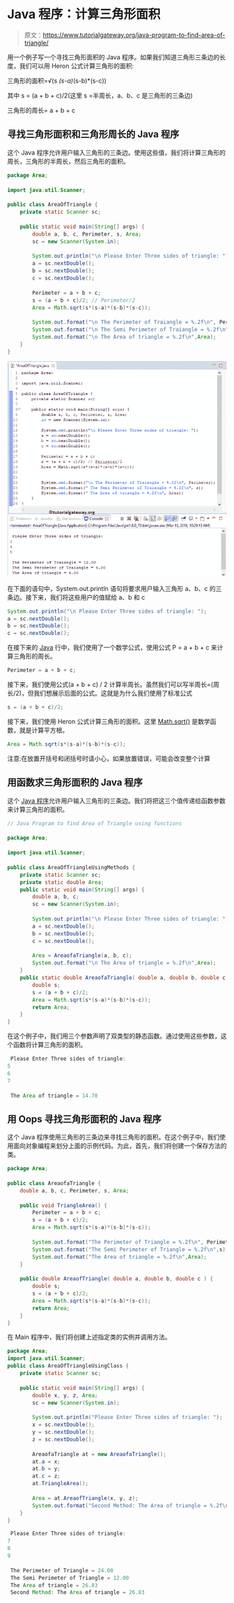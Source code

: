 # Java 程序：计算三角形面积

> 原文：<https://www.tutorialgateway.org/java-program-to-find-area-of-triangle/>

用一个例子写一个寻找三角形面积的 Java 程序。如果我们知道三角形三条边的长度，我们可以用 Heron 公式计算三角形的面积:

三角形的面积=√(s *(s-a)*(s-b)*(s-c))

其中 s = (a + b + c)/2(这里 s =半周长，a、b、c 是三角形的三条边)

三角形的周长= a + b + c

## 寻找三角形面积和三角形周长的 Java 程序

这个 Java 程序允许用户输入三角形的三条边。使用这些值，我们将计算三角形的周长，三角形的半周长，然后三角形的面积。

```java
package Area;

import java.util.Scanner;

public class AreaOfTriangle {
	private static Scanner sc;

	public static void main(String[] args) {
		double a, b, c, Perimeter, s, Area;
		sc = new Scanner(System.in);

		System.out.println("\n Please Enter Three sides of triangle: ");
		a = sc.nextDouble();
		b = sc.nextDouble();
		c = sc.nextDouble();

		Perimeter = a + b + c;
		s = (a + b + c)/2; // Perimeter/2
		Area = Math.sqrt(s*(s-a)*(s-b)*(s-c));

		System.out.format("\n The Perimeter of Traiangle = %.2f\n", Perimeter);
		System.out.format("\n The Semi Perimeter of Traiangle = %.2f\n",s);
		System.out.format("\n The Area of triangle = %.2f\n",Area);
	}
}

```

![Java Program to find Area Of Triangle 1](img/37ad830996ac91c25665eaaada0023ff.png)

在下面的语句中，System.out.println 语句将要求用户输入三角形 a、b、c 的三条边。接下来，我们将这些用户的值赋给 a、b 和 c

```java
System.out.println("\n Please Enter Three sides of triangle: ");
a = sc.nextDouble();
b = sc.nextDouble();
c = sc.nextDouble();
```

在接下来的 [Java](https://www.tutorialgateway.org/java-tutorial/) 行中，我们使用了一个数学公式，使用公式 P = a + b + c 来计算三角形的周长。

```java
Perimeter = a + b + c;
```

接下来，我们使用公式(a + b + c) / 2 计算半周长。虽然我们可以写半周长=(周长/2)，但我们想展示后面的公式。这就是为什么我们使用了标准公式

```java
s = (a + b + c)/2;
```

接下来，我们使用 Heron 公式计算三角形的面积。这里 [Math.sqrt()](https://www.tutorialgateway.org/java-sqrt-function/) 是数学函数，就是计算平方根。

```java
Area = Math.sqrt(s*(s-a)*(s-b)*(s-c));
```

注意:在放置开括号和闭括号时请小心，如果放置错误，可能会改变整个计算

## 用函数求三角形面积的 Java 程序

这个 [Java 程序](https://www.tutorialgateway.org/learn-java-programs/)允许用户输入三角形的三条边。我们将把这三个值传递给函数参数来计算三角形的面积。

```java
// Java Program to find Area of Triangle using functions 

package Area;

import java.util.Scanner;

public class AreaOfTriangleUsingMethods {
	private static Scanner sc;
    private static double Area;
	public static void main(String[] args) {
		double a, b, c;
		sc = new Scanner(System.in);

		System.out.println("\n Please Enter Three sides of triangle: ");
		a = sc.nextDouble();
		b = sc.nextDouble();
		c = sc.nextDouble();

		Area = AreaofaTriangle(a, b, c);
		System.out.format("\n The Area of triangle = %.2f\n",Area);
	}
	public static double AreaofaTriangle( double a, double b, double c ) {
		double s;
		s = (a + b + c)/2;
		Area = Math.sqrt(s*(s-a)*(s-b)*(s-c));
		return Area;
	}
}
```

在这个例子中，我们用三个参数声明了双类型的静态函数。通过使用这些参数，这个函数将计算三角形的面积。

```java
 Please Enter Three sides of triangle: 
5
6
7

 The Area of triangle = 14.70
```

## 用 Oops 寻找三角形面积的 Java 程序

这个 Java 程序使用三角形的三条边来寻找三角形的面积。在这个例子中，我们使用面向对象编程来划分上面的示例代码。为此，首先，我们将创建一个保存方法的类。

```java
package Area;

public class AreaofaTriangle {
	double a, b, c, Perimeter, s, Area;

	public void TriangleArea() { 
		Perimeter = a + b + c;
		s = (a + b + c)/2; 
		Area = Math.sqrt(s*(s-a)*(s-b)*(s-c));

		System.out.format("The Perimeter of Triangle = %.2f\n", Perimeter);
		System.out.format("The Semi Perimeter of Triangle = %.2f\n",s);
		System.out.format("The Area of triangle = %.2f\n",Area);
	}

	public double AreaofTriangle( double a, double b, double c ) {
		double s;
		s = (a + b + c)/2;
		Area = Math.sqrt(s*(s-a)*(s-b)*(s-c));
		return Area;
	}
}
```

在 Main 程序中，我们将创建上述指定类的实例并调用方法。

```java
package Area;
import java.util.Scanner;
public class AreaOfTriangleUsingClass {
	private static Scanner sc;

	public static void main(String[] args) {
		double x, y, z, Area;
		sc = new Scanner(System.in);

		System.out.println("Please Enter Three sides of triangle: ");
		x = sc.nextDouble();
		y = sc.nextDouble();
		z = sc.nextDouble();

		AreaofaTriangle at = new AreaofaTriangle();
		at.a = x;
		at.b = y;
		at.c = z;
		at.TriangleArea();

		Area = at.AreaofTriangle(x, y, z);
		System.out.format("Second Method: The Area of triangle = %.2f\n", Area);
	}
}
```

```java
 Please Enter Three sides of triangle: 
7
8
9

 The Perimeter of Triangle = 24.00
 The Semi Perimeter of Triangle = 12.00
 The Area of triangle = 26.83
 Second Method: The Area of triangle = 26.83
```